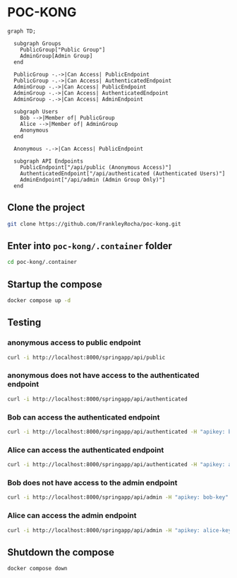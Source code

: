 # POC-KONG

```mermaid
graph TD;

  subgraph Groups
    PublicGroup["Public Group"]
    AdminGroup[Admin Group]
  end

  PublicGroup -.->|Can Access| PublicEndpoint
  PublicGroup -.->|Can Access| AuthenticatedEndpoint
  AdminGroup -.->|Can Access| PublicEndpoint
  AdminGroup -.->|Can Access| AuthenticatedEndpoint
  AdminGroup -.->|Can Access| AdminEndpoint

  subgraph Users
    Bob -->|Member of| PublicGroup
    Alice -->|Member of| AdminGroup
    Anonymous
  end

  Anonymous -.->|Can Access| PublicEndpoint

  subgraph API Endpoints
    PublicEndpoint["/api/public (Anonymous Access)"]
    AuthenticatedEndpoint["/api/authenticated (Authenticated Users)"]
    AdminEndpoint["/api/admin (Admin Group Only)"]
  end
```

## Clone the project
```bash
git clone https://github.com/FrankleyRocha/poc-kong.git
```

## Enter into `poc-kong/.container` folder
```bash
cd poc-kong/.container
```

## Startup the compose
```bash
docker compose up -d
```

## Testing

### anonymous access to public endpoint
```bash
curl -i http://localhost:8000/springapp/api/public
```

### anonymous does not have access to the authenticated endpoint
```bash
curl -i http://localhost:8000/springapp/api/authenticated
```

### Bob can access the authenticated endpoint
```bash
curl -i http://localhost:8000/springapp/api/authenticated -H "apikey: bob-key"
```

### Alice can access the authenticated endpoint
```bash
curl -i http://localhost:8000/springapp/api/authenticated -H "apikey: alice-key"
```

### Bob does not have access to the admin endpoint
```bash
curl -i http://localhost:8000/springapp/api/admin -H "apikey: bob-key"
```

### Alice can access the admin endpoint
```bash
curl -i http://localhost:8000/springapp/api/admin -H "apikey: alice-key"
```

## Shutdown the compose
```bash
docker compose down
```
